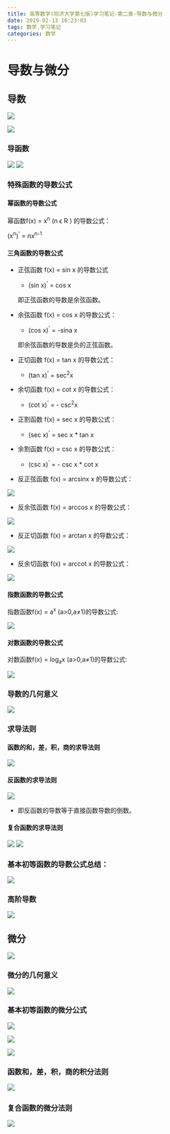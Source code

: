 ```yaml
---
title: 高等数学(同济大学第七版)学习笔记-第二章-导数与微分
date: 2019-02-13 16:23:03
tags: 数学,学习笔记
categories: 数学
---
```


# 导数与微分

## 导数

![](https://ws4.sinaimg.cn/large/006tKfTcgy1g076b3nrg8j315m0gb41f.jpg)

![](https://ws1.sinaimg.cn/large/006tKfTcgy1g076gyjstbj314n06bdgq.jpg)

### 导函数

![](https://ws1.sinaimg.cn/large/006tKfTcgy1g076h31f0rj31620l5djf.jpg)
![](https://ws4.sinaimg.cn/large/006tKfTcgy1g076io14cwj316008awfj.jpg)

### 特殊函数的导数公式

#### 幂函数的导数公式

幂函数f(x) = x<sup>n</sup> (n ϵ R ) 的导数公式：

(x<sup>n</sup>)<sup>'</sup> = nx<sup>n-1</sup>

#### 三角函数的导数公式

- 正弦函数 f(x) = sin x  的导数公式

    * (sin x)<sup>'</sup> = cos x

    即正弦函数的导数是余弦函数。

- 余弦函数 f(x) = cos x  的导数公式：

    * (cos x)<sup>'</sup> = -sina x

    即余弦函数的导数是负的正弦函数。

- 正切函数 f(x) = tan x 的导数公式：

    * (tan x)<sup>'</sup> = sec<sup>2</sup>x

- 余切函数 f(x) = cot x 的导数公式：

    * (cot x)<sup>'</sup> = - csc<sup>2</sup>x 

- 正割函数 f(x) = sec x 的导数公式：

    * (sec x)<sup>'</sup> = sec x \* tan x

- 余割函数 f(x) = csc x 的导数公式：

    * (csc x)<sup>'</sup> = - csc x \* cot x

- 反正弦函数 f(x) = arcsinx x 的导数公式：

![](https://ws3.sinaimg.cn/large/006tKfTcgy1g076h6y89pj30xw03qq2u.jpg)

- 反余弦函数 f(x) = arccos x 的导数公式：

![](https://ws4.sinaimg.cn/large/006tKfTcgy1g076h9etdbj30q603umx2.jpg)

- 反正切函数 f(x) = arctan x 的导数公式：

![](https://ws1.sinaimg.cn/large/006tKfTcgy1g076hbuzcmj30ny03c745.jpg)

- 反余切函数 f(x) = arccot x 的导数公式：

![](https://ws3.sinaimg.cn/large/006tKfTcgy1g076hegnf8j30p603ejr9.jpg)


#### 指数函数的导数公式

指数函数f(x) = a<sup>x</sup> (a>0,a≠1)的导数公式:

![](https://ws4.sinaimg.cn/large/006tKfTcgy1g076hhs0ytj312q06cjry.jpg)

#### 对数函数的导数公式

对数函数f(x) = log<sub>a</sub>x (a>0,a≠1)的导数公式:

![](https://ws3.sinaimg.cn/large/006tKfTcgy1g076hk9t90j31dm0aiq3s.jpg)

### 导数的几何意义

![](https://ws1.sinaimg.cn/large/006tKfTcgy1g076hn20abj314g0u0gqa.jpg)

### 求导法则

#### 函数的和，差，积，商的求导法则

![](https://ws1.sinaimg.cn/large/006tKfTcgy1g076hs900rj31b40bs405.jpg)

#### 反函数的求导法则

![](https://ws3.sinaimg.cn/large/006tKfTcgy1g076hv4fr3j31bg098dgu.jpg)

* 即反函数的导数等于直接函数导数的倒数。

#### 复合函数的求导法则

![](https://ws2.sinaimg.cn/large/006tKfTcgy1g076hy586sj31d00723zg.jpg)
![](https://ws2.sinaimg.cn/large/006tKfTcgy1g076j5fi0uj31bc080wgn.jpg)

### 基本初等函数的导数公式总结：

![](https://ws4.sinaimg.cn/large/006tKfTcgy1g076i0o7afj30u00xxdj1.jpg)


### 高阶导数

![](https://ws3.sinaimg.cn/large/006tKfTcgy1g076i4uh6fj31cw0u0wjs.jpg)


## 微分

![](https://ws3.sinaimg.cn/large/006tKfTcgy1g076i7mnl5j31cr0u041y.jpg)

### 微分的几何意义

![](https://ws1.sinaimg.cn/large/006tKfTcgy1g076ialmgyj31840u0teu.jpg)

### 基本初等函数的微分公式

![](https://ws1.sinaimg.cn/large/006tKfTcgy1g076til6x3j31n609q0wj.jpg)

![](https://ws3.sinaimg.cn/large/006tKfTcgy1g076uaa8gbj312v0u0av7.jpg)

![](https://ws3.sinaimg.cn/large/006tKfTcgy1g076uts9iej31na03uac2.jpg)

### 函数和，差，积，商的积分法则

​![](https://ws2.sinaimg.cn/large/006tKfTcly1g0774zu78oj31n20gc7da.jpg)

### 复合函数的微分法则

![](https://ws1.sinaimg.cn/large/006tKfTcly1g0779xuog7j31o80kcdyj.jpg)


